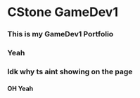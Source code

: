 # CStone GameDev1
### This is my GameDev1 Portfolio
### Yeah
### Idk why ts aint showing on the page
#### OH Yeah
